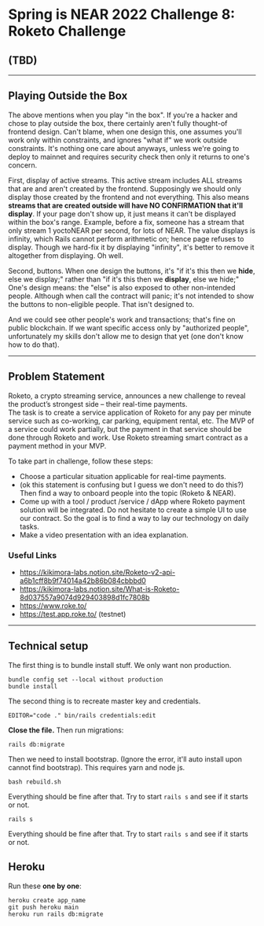 # Spring is NEAR 2022 Challenge 8: Roketo Challenge

## (TBD)

---
## Playing Outside the Box
The above mentions when you play "in the box". If you're a hacker and chose to play outside the box, there certainly aren't fully thought-of frontend design. Can't blame, when one design this, one assumes you'll work only within constraints, and ignores "what if" we work outside constraints. It's nothing one care about anyways, 
unless we're going to deploy to mainnet and requires security check then only it returns to one's concern. 

First, display of active streams. This active stream includes ALL streams that are and aren't created by the frontend. Supposingly we should only display those created by the frontend and not everything. This also means 
**streams that are created outside will have NO CONFIRMATION that it'll display**. If your page don't show up, it just means it can't be displayed within the box's range. Example, before a fix, someone has a stream that only stream 1 yoctoNEAR
per second, for lots of NEAR. The value displays is infinity, which Rails cannot perform arithmetic on; hence page refuses to display. Though we hard-fix it by displaying "infinity", it's better to remove it altogether from displaying. Oh well. 

Second, buttons. When one design the buttons, it's "if it's this then we **hide**, else we display;" rather than "if it's this then we **display**, else we hide;" One's design means: the "else" is also exposed to other non-intended people. 
Although when call the contract will panic; it's not intended to show the buttons to non-eligible people. That isn't designed to. 

And we could see other people's work and transactions; that's fine on public blockchain. If we want specific access only by "authorized people", unfortunately my skills don't allow me to design that yet (one don't know how to do that). 

---
## Problem Statement
Roketo, a crypto streaming service, announces a new challenge to reveal the product’s strongest side – their real-time payments.  
The task is to create a service application of Roketo for any pay per minute service such as co-working, car parking, equipment rental, etc. The MVP of a service could work partially, but the payment in that service should be done through Roketo and work. Use Roketo streaming smart contract as a payment method in your MVP.  

To take part in challenge, follow these steps:  
- Choose a particular situation applicable for real-time payments.
- (ok this statement is confusing but I guess we don't need to do this?) Then find a way to onboard people into the topic (Roketo & NEAR).
- Come up with a tool / product /service / dApp where Roketo payment solution will be integrated. Do not hesitate to create a simple UI to use our contract. So the goal is to find a way to lay our technology on daily tasks.
- Make a video presentation with an idea explanation.

### Useful Links
- https://kikimora-labs.notion.site/Roketo-v2-api-a6b1cff8b9f74014a42b86b084cbbbd0
- https://kikimora-labs.notion.site/What-is-Roketo-8d037557a9074d929403898d1fc7808b
- https://www.roke.to/
- https://test.app.roke.to/  (testnet)

---
## Technical setup

The first thing is to bundle install stuff. We only want non production. 

```
bundle config set --local without production
bundle install
```

The second thing is to recreate master key and credentials. 

```
EDITOR="code ." bin/rails credentials:edit
```

**Close the file.** Then run migrations:

```
rails db:migrate
```

Then we need to install bootstrap. (Ignore the error, it'll auto install upon cannot find bootstrap). 
This requires yarn and node js. 

```
bash rebuild.sh
```

Everything should be fine after that. Try to start `rails s` and see if it starts or not. 

```
rails s
```

Everything should be fine after that. Try to start `rails s` and see if it starts or not. 

## Heroku

Run these **one by one**: 

```
heroku create app_name
git push heroku main
heroku run rails db:migrate
```
